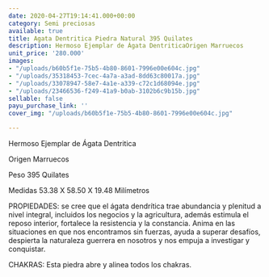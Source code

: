 ```yaml
---
date: 2020-04-27T19:14:41.000+00:00
category: Semi preciosas
available: true
title: Agata Dentritica Piedra Natural 395 Quilates
description: Hermoso Ejemplar de Ágata DentriticaOrigen Marruecos
unit_price: '280.000'
images:
- "/uploads/b60b5f1e-75b5-4b80-8601-7996e00e604c.jpg"
- "/uploads/35318453-7cec-4a7a-a3ad-8dd63c80017a.jpg"
- "/uploads/33078947-58e7-4a1e-a339-c72c1d68094e.jpg"
- "/uploads/23466536-f249-41a9-b0ab-3102b6c9b15b.jpg"
sellable: false
payu_purchase_link: ''
cover_img: "/uploads/b60b5f1e-75b5-4b80-8601-7996e00e604c.jpg"

---
```

Hermoso Ejemplar de Ágata Dentritica

Origen Marruecos

Peso 395 Quilates

Medidas 53.38 X 58.50 X 19.48 Milímetros

PROPIEDADES: se cree que el ágata dendrítica trae abundancia y plenitud a nivel integral, incluidos los negocios y la agricultura, además estimula el reposo interior, fortalece la resistencia y la constancia. Anima en las situaciones en que nos encontramos sin fuerzas, ayuda a superar desafíos, despierta la naturaleza guerrera en nosotros y nos empuja a investigar y conquistar.

CHAKRAS: Esta piedra abre y alinea todos los chakras.